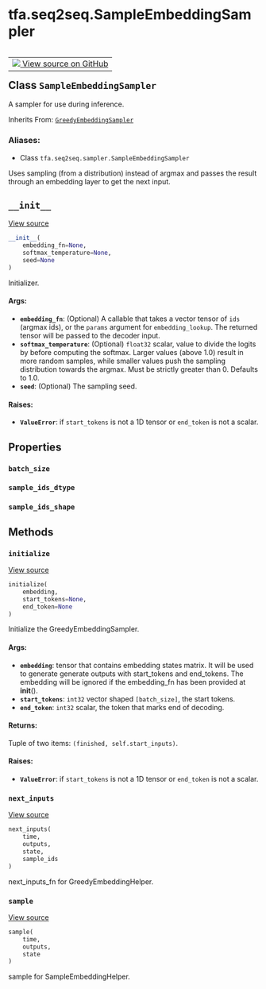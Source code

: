 <div itemscope itemtype="http://developers.google.com/ReferenceObject">
<meta itemprop="name" content="tfa.seq2seq.SampleEmbeddingSampler" />
<meta itemprop="path" content="Stable" />
<meta itemprop="property" content="batch_size"/>
<meta itemprop="property" content="sample_ids_dtype"/>
<meta itemprop="property" content="sample_ids_shape"/>
<meta itemprop="property" content="__init__"/>
<meta itemprop="property" content="initialize"/>
<meta itemprop="property" content="next_inputs"/>
<meta itemprop="property" content="sample"/>
</div>

# tfa.seq2seq.SampleEmbeddingSampler


<table class="tfo-notebook-buttons tfo-api" align="left">

<td>
  <a target="_blank" href="https://github.com/tensorflow/addons/tree/r0.5/tensorflow_addons/seq2seq/sampler.py#L581-L623">
    <img src="https://www.tensorflow.org/images/GitHub-Mark-32px.png" />
    View source on GitHub
  </a>
</td></table>



## Class `SampleEmbeddingSampler`

A sampler for use during inference.

Inherits From: [`GreedyEmbeddingSampler`](../../tfa/seq2seq/GreedyEmbeddingSampler.md)

### Aliases:

* Class `tfa.seq2seq.sampler.SampleEmbeddingSampler`


<!-- Placeholder for "Used in" -->

Uses sampling (from a distribution) instead of argmax and passes the
result through an embedding layer to get the next input.

<h2 id="__init__"><code>__init__</code></h2>

<a target="_blank" href="https://github.com/tensorflow/addons/tree/r0.5/tensorflow_addons/seq2seq/sampler.py#L588-L609">View source</a>

``` python
__init__(
    embedding_fn=None,
    softmax_temperature=None,
    seed=None
)
```

Initializer.


#### Args:


* <b>`embedding_fn`</b>: (Optional) A callable that takes a vector tensor of
  `ids` (argmax ids), or the `params` argument for
  `embedding_lookup`. The returned tensor will be passed to the
  decoder input.
* <b>`softmax_temperature`</b>: (Optional) `float32` scalar, value to divide the
  logits by before computing the softmax. Larger values (above 1.0)
  result in more random samples, while smaller values push the
  sampling distribution towards the argmax. Must be strictly greater
  than 0. Defaults to 1.0.
* <b>`seed`</b>: (Optional) The sampling seed.


#### Raises:


* <b>`ValueError`</b>: if `start_tokens` is not a 1D tensor or `end_token` is
  not a scalar.



## Properties

<h3 id="batch_size"><code>batch_size</code></h3>




<h3 id="sample_ids_dtype"><code>sample_ids_dtype</code></h3>




<h3 id="sample_ids_shape"><code>sample_ids_shape</code></h3>






## Methods

<h3 id="initialize"><code>initialize</code></h3>

<a target="_blank" href="https://github.com/tensorflow/addons/tree/r0.5/tensorflow_addons/seq2seq/sampler.py#L523-L556">View source</a>

``` python
initialize(
    embedding,
    start_tokens=None,
    end_token=None
)
```

Initialize the GreedyEmbeddingSampler.


#### Args:


* <b>`embedding`</b>: tensor that contains embedding states matrix. It will be
  used to generate generate outputs with start_tokens and end_tokens.
  The embedding will be ignored if the embedding_fn has been provided
  at __init__().
* <b>`start_tokens`</b>: `int32` vector shaped `[batch_size]`, the start tokens.
* <b>`end_token`</b>: `int32` scalar, the token that marks end of decoding.


#### Returns:

Tuple of two items: `(finished, self.start_inputs)`.


#### Raises:


* <b>`ValueError`</b>: if `start_tokens` is not a 1D tensor or `end_token` is
  not a scalar.

<h3 id="next_inputs"><code>next_inputs</code></h3>

<a target="_blank" href="https://github.com/tensorflow/addons/tree/r0.5/tensorflow_addons/seq2seq/sampler.py#L568-L578">View source</a>

``` python
next_inputs(
    time,
    outputs,
    state,
    sample_ids
)
```

next_inputs_fn for GreedyEmbeddingHelper.


<h3 id="sample"><code>sample</code></h3>

<a target="_blank" href="https://github.com/tensorflow/addons/tree/r0.5/tensorflow_addons/seq2seq/sampler.py#L611-L623">View source</a>

``` python
sample(
    time,
    outputs,
    state
)
```

sample for SampleEmbeddingHelper.





